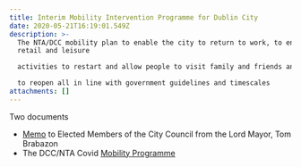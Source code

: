 ```yaml
---
title: Interim Mobility Intervention Programme for Dublin City
date: 2020-05-21T16:19:01.549Z
description: >-
  The NTA/DCC mobility plan to enable the city to return to work, to enable
  retail and leisure

  activities to restart and allow people to visit family and friends and, in time, schools and colleges

  to reopen all in line with government guidelines and timescales
attachments: []
---
```

Two documents

* [Memo](/docs/Memo-to-Elected-Members-re-COVID-19-Response.pdf) to Elected Members of the City Council from the Lord Mayor, Tom Brabazon
* The DCC/NTA Covid [Mobility Programme](/docs/DCC-NTA-Covid-Mobility-Programme.pdf)
